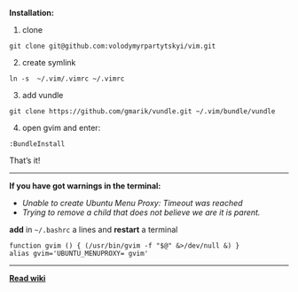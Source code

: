 **Installation:**

1) clone
`````
git clone git@github.com:volodymyrpartytskyi/vim.git
`````
2) create symlink
````````````
ln -s  ~/.vim/.vimrc ~/.vimrc
````````````
3) add vundle
````````
git clone https://github.com/gmarik/vundle.git ~/.vim/bundle/vundle
````````
4) open gvim and enter:
``````````
:BundleInstall
``````````
That’s it!
***
**If you have got warnings in the terminal:**

- _Unable to create Ubuntu Menu Proxy: Timeout was reached_
- _Trying to remove a child that does not believe we are it is parent._

**add** in `~/.bashrc` a lines and **restart** a terminal
``````
function gvim () { (/usr/bin/gvim -f "$@" &>/dev/null &) }
alias gvim='UBUNTU_MENUPROXY= gvim'
``````

***
**[Read wiki](https://github.com/volodymyrpartytskyi/vim/wiki)**

